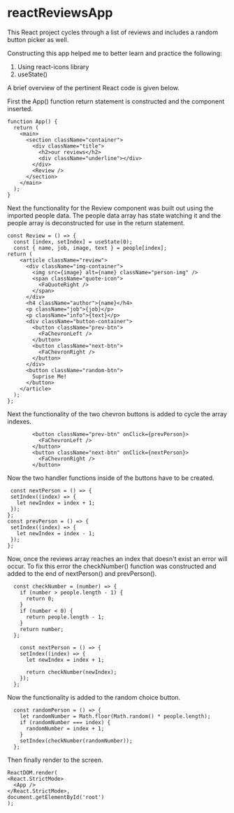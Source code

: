 # reactReviewsApp
This React project cycles through a list of reviews and includes a random button picker as well.

Constructing this app helped me to better learn and practice the following:
1) Using react-icons library
2) useState()

A brief overview of the pertinent React code is given below.

First the App() function return statement is constructed and the <Review /> component inserted.
```React
function App() {
  return (
    <main>
      <section className="container">
        <div className="title">
          <h2>our reviews</h2>
          <div className="underline"></div>
        </div>
        <Review />
      </section>
    </main>
  );
}
```


Next the functionality for the Review component was built out using the imported people data. The people data array has state watching it and the people array is deconstructed for use in the return statement.
```React
const Review = () => {
  const [index, setIndex] = useState(0);
  const { name, job, image, text } = people[index];
return (
    <article className="review">
      <div className="img-container">
        <img src={image} alt={name} className="person-img" />
        <span className="quote-icon">
          <FaQuoteRight />
        </span>
      </div>
      <h4 className="author">{name}</h4>
      <p className="job">{job}</p>
      <p className="info">{text}</p>
      <div className="button-container">
        <button className="prev-btn">
          <FaChevronLeft />
        </button>
        <button className="next-btn">
          <FaChevronRight />
        </button>
      </div>
      <button className="random-btn">
        Suprise Me!
      </button>
    </article>
  );
};
```


Next the functionality of the two chevron buttons is added to cycle the array indexes.
```React
        <button className="prev-btn" onClick={prevPerson}>
          <FaChevronLeft />
        </button>
        <button className="next-btn" onClick={nextPerson}>
          <FaChevronRight />
        </button>
   ```
   
   
   Now the two handler functions inside of the buttons have to be created.
   ```React
    const nextPerson = () => {
    setIndex((index) => {
      let newIndex = index + 1;
    });
  };
  const prevPerson = () => {
    setIndex((index) => {
      let newIndex = index - 1;
    });
  };
  ```


Now, once the reviews array reaches an index that doesn't exist an error will occur. To fix this error the checkNumber() function was constructed and added to the end of nextPerson() and prevPerson().
```React
  const checkNumber = (number) => {
    if (number > people.length - 1) {
      return 0;
    }
    if (number < 0) {
      return people.length - 1;
    }
    return number;
  };
  
    const nextPerson = () => {
    setIndex((index) => {
      let newIndex = index + 1;

      return checkNumber(newIndex);
    });
  };
  ```


Now the functionality is added to the random choice button.
```React
  const randomPerson = () => {
    let randomNumber = Math.floor(Math.random() * people.length);
    if (randomNumber === index) {
      randomNumber = index + 1;
    }
    setIndex(checkNumber(randomNumber));
  };
  ```
  
  Then finally render to the screen.
  ```React
  ReactDOM.render(
  <React.StrictMode>
    <App />
  </React.StrictMode>,
  document.getElementById('root')
);
```
  
